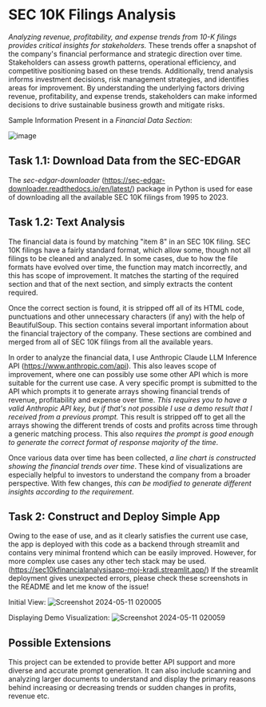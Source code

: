# SEC 10K Filings Analysis
*Analyzing revenue, profitability, and expense trends from 10-K filings provides critical insights for stakeholders.* These trends offer a snapshot of the company's financial performance and strategic direction over time. Stakeholders can assess growth patterns, operational efficiency, and competitive positioning based on these trends. Additionally, trend analysis informs investment decisions, risk management strategies, and identifies areas for improvement. By understanding the underlying factors driving revenue, profitability, and expense trends, stakeholders can make informed decisions to drive sustainable business growth and mitigate risks.

Sample Information Present in a *Financial Data Section*: 

![image](https://github.com/le-incroyable1-dev/SEC_10kFilings_Analysis/assets/47893192/b6e8a785-40bb-4351-b49f-574f9cc9a4c8)



## Task 1.1: Download Data from the SEC-EDGAR
The *sec-edgar-downloader* (https://sec-edgar-downloader.readthedocs.io/en/latest/) package in Python is used for ease of downloading all the available SEC 10K filings from 1995 to 2023.

## Task 1.2: Text Analysis
The financial data is found by matching "item 8" in an SEC 10K filing. SEC 10K filings have a fairly standard format, which allow some, though not all filings to be cleaned and analyzed. In some cases, due to how the file formats have evolved over time, the function may match incorrectly, and this has scope of improvement. It matches the starting of the required section and that of the next section, and simply extracts the content required.

Once the correct section is found, it is stripped off all of its HTML code, punctuations and other unnecessary characters (if any) with the help of BeautifulSoup. This section contains several important information about the financial trajectory of the company. These sections are combined and merged from all of SEC 10K filings from all the available years.

In order to analyze the financial data, I use Anthropic Claude LLM Inference API (https://www.anthropic.com/api). This also leaves scope of improvement, where one can possibly use some other API which is more suitable for the current use case. A very specific prompt is submitted to the API which prompts it to generate arrays showing financial trends of revenue, profitability and expense over time. *This requires you to have a valid Anthropic API key, but if that's not possible I use a demo result that I received from a previous prompt.* This result is stripped off to get all the arrays showing the different trends of costs and profits across time through a generic matching process. This also *requires the prompt is good enough to generate the correct format of response majority of the time*.

Once various data over time has been collected, *a line chart is constructed showing the financial trends over time*. These kind of visualizations are especially helpful to investors to understand the company from a broader perspective. With few changes, *this can be modified to generate different insights according to the requirement*.

## Task 2: Construct and Deploy Simple App
Owing to the ease of use, and as it clearly satisfies the current use case, the app is deployed with this code as a backend through streamlit and contains very minimal frontend which can be easily improved. However, for more complex use cases any other tech stack may be used.
(https://sec10kfinancialanalysisapp-moj-kradi.streamlit.app/)
If the streamlit deployment gives unexpected errors, please check these screenshots in the README and let me know of the issue!


Initial View:
![Screenshot 2024-05-11 020005](https://github.com/le-incroyable1-dev/SEC_10kFilings_Analysis/assets/47893192/8eaed424-cdce-4242-8d02-233427491116)


Displaying Demo Visualization:
![Screenshot 2024-05-11 020059](https://github.com/le-incroyable1-dev/SEC_10kFilings_Analysis/assets/47893192/0f87807f-a4b2-43f6-9cb6-0ea3dc48e784)


## Possible Extensions
This project can be extended to provide better API support and more diverse and accurate prompt generation. It can also include scanning and analyzing larger documents to understand and display the primary reasons behind increasing or decreasing trends or sudden changes in profits, revenue etc.
